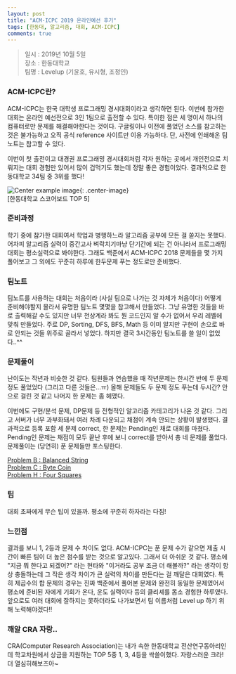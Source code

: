 ```yaml
---
layout: post
title: "ACM-ICPC 2019 온라인예선 후기"
tags: [한동대, 알고리즘, 대회, ACM-ICPC]
comments: true
---
```


> 일시 : 2019년 10월 5일  
> 장소 : 한동대학교  
> 팀명 : Levelup (기윤호, 유시형, 조정인)  

### ACM-ICPC란?  
ACM-ICPC는 한국 대학생 프로그래밍 경시대회이라고 생각하면 된다. 이번에 참가한 대회는 온라인 예선전으로 3인 1팀으로 출전할 수 있다. 특이한 점은 세 명이서 하나의 컴퓨터로만 문제를 해결해야한다는 것이다. 구글링이나 이전에 풀었던 소스를 참고하는 것은 불가능하고 오직 공식 reference 사이트만 이용 가능하다. 단, 사전에 인쇄해온 팀노트는 참고할 수 있다.  

이번이 첫 출전이고 대경권 프로그래밍 경시대회처럼 각자 원하는 곳에서 개인전으로 치뤄지는 대회 경험만 있어서 많이 겁먹기도 했는데 정말 좋은 경험이었다. 결과적으로 한동대학교 34팀 중 3위를 했다!  

![Center example image](https://user-images.githubusercontent.com/35067611/66255462-97514900-e7be-11e9-8c1e-49d68e703dcc.png "Center"){: .center-image}  
[한동대학교 스코어보드 TOP 5]  

### 준비과정  
학기 중에 참가한 대회여서 학업과 병행하느라 알고리즘 공부에 모든 걸 쏟지는 못했다. 어차피 알고리즘 실력이 중간고사 벼락치기마냥 단기간에 되는 건 아니라서 프로그래밍 대회는 평소실력으로 봐야한다. 그래도 백준에서 ACM-ICPC 2018 문제들을 몇 가지 풀어보고 그 외에도 꾸준히 하루에 한두문제 푸는 정도로만 준비했다.  

### 팀노트  
팀노트를 사용하는 대회는 처음이라 (사실 팀으로 나가는 것 자체가 처음이다) 어떻게 준비해야할지 몰라서 유명한 팀노트 몇몇을 참고해서 만들었다. 그냥 유명한 것들을 바로 출력해갈 수도 있지만 너무 천상계라 봐도 뭔 코드인지 알 수가 없어서 우리 레벨에 맞춰 만들었다. 주로 DP, Sorting, DFS, BFS, Math 등 이미 알지만 구현이 손으로 바로 안되는 것들 위주로 골라서 넣었다. 하지만 결국 3시간동안 팀노트를 쓸 일이 없었다..^^  

### 문제풀이  
난이도는 작년과 비슷한 것 같다. 팀원들과 연습했을 때 작년문제는 한시간 반에 두 문제정도 풀었었다 (그리고 다른 것들은...ㅠ) 올해 문제들도 두 문제 정도 푸는데 두시간? 안으로 걸린 것 같고 나머지 한 문제는 좀 헤맸다.  

이번에도 구현/분석 문제, DP문제 등 전형적인 알고리즘 카테고리가 나온 것 같다. 그리고 서버가 너무 과부화돼서 여러 차례 다운되고 채점이 계속 안되는 상황이 발생했다. 결과적으로 등록 포함 세 문제 correct, 한 문제는 Pending인 채로 대회를 마쳤다. Pending인 문제는 채점이 모두 끝난 후에 보니 correct를 받아서 총 네 문제를 풀었다. 문제풀이는 (당연히) 푼 문제들만 포스팅한다.  

[Problem B : Balanced String](https://sihyungyou.github.io/acmicpc2019-B/)  
[Problem C : Byte Coin](https://sihyungyou.github.io/acmicpc2019-C/)  
[Problem H : Four Squares](https://sihyungyou.github.io/acmicpc2019-H/)  

### 팁  
대회 초짜에게 무슨 팁이 있을까. 평소에 꾸준히 하자라는 다짐!  

### 느낀점  
결과를 보니 1, 2등과 문제 수 차이도 없다. ACM-ICPC는 푼 문제 수가 같으면 제출 시간이 빠른 팀이 더 높은 점수를 받는 것으로 알고있다. 그래서 더 아쉬운 것 같다. 평소에 "지금 뭐 한다고 되겠어?" 라는 현타와 "이거라도 공부 조금 더 해볼까?" 라는 생각이 항상 충돌하는데 그 작은 생각 차이가 큰 실력의 차이를 만든다는 걸 깨달은 대회였다. 특히 제곱수의 합 문제의 경우는 진짜 백준에서 풀어본 문제와 완전히 동일한 문제였어서 평소에 준비된 자에게 기회가 온다, 운도 실력이다 등의 클리셰를 몸소 경험한 하루였다. 앞으로도 여러 대회에 잘하지는 못하더라도 나가보면서 팀 이름처럼 Level up 하기 위해 노력해야겠다!! 

### 깨알 CRA 자랑..  
CRA(Computer Research Association)는 내가 속한 한동대학교 전산연구동아리인데 학교차원에서 상금을 지원하는 TOP 5중 1, 3, 4등을 싹쓸이했다. 자랑스러운 크라! 더 열심히해보즈아~  